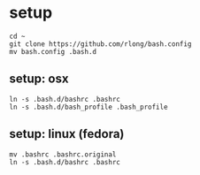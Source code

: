 
setup
=====

```
cd ~
git clone https://github.com/rlong/bash.config
mv bash.config .bash.d
```

setup: osx
----------

```
ln -s .bash.d/bashrc .bashrc
ln -s .bash.d/bash_profile .bash_profile
```

setup: linux (fedora)
---------------------

```
mv .bashrc .bashrc.original
ln -s .bash.d/bashrc .bashrc
```
